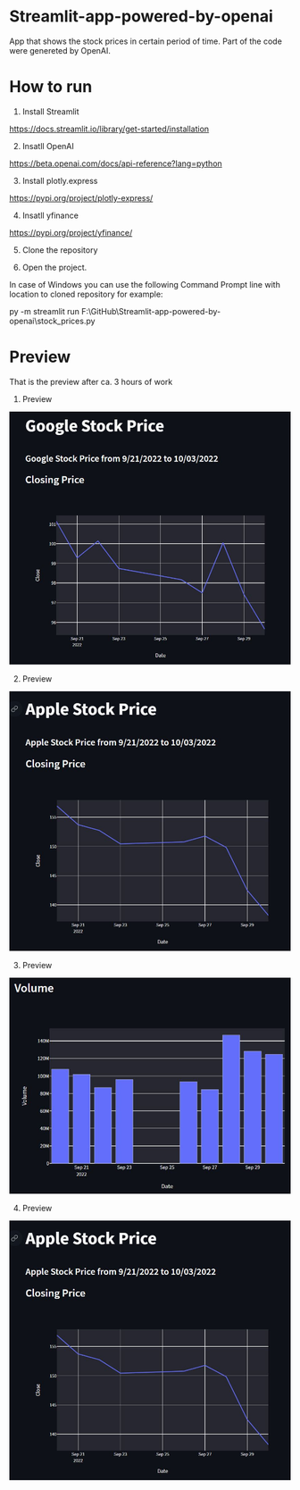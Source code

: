 # Streamlit-app-powered-by-openai
 
App that shows the stock prices in certain period of time. Part of the code were genereted by OpenAI. 

# How to run

1. Install Streamlit 

https://docs.streamlit.io/library/get-started/installation

2. Insatll OpenAI

https://beta.openai.com/docs/api-reference?lang=python

3. Install plotly.express

https://pypi.org/project/plotly-express/

4. Insatll yfinance

https://pypi.org/project/yfinance/

5. Clone the repository

6. Open the project. 

In case of Windows you can use the following Command Prompt line with location to cloned repository for example:

py -m streamlit run F:\GitHub\Streamlit-app-powered-by-openai\stock_prices.py

# Preview

That is the preview after ca. 3 hours of work

1. Preview

![alt text](https://raw.githubusercontent.com/azagorowski/Streamlit-app-powered-by-openai/main/img/preview1.JPG "Preview 1")

2. Preview

![alt text](https://raw.githubusercontent.com/azagorowski/Streamlit-app-powered-by-openai/main/img/preview2.JPG "Preview 2")

3. Preview

![alt text](https://raw.githubusercontent.com/azagorowski/Streamlit-app-powered-by-openai/main/img/preview3.JPG "Preview 3")

4. Preview

![alt text](https://raw.githubusercontent.com/azagorowski/Streamlit-app-powered-by-openai/main/img/preview2.JPG "Preview 4")
